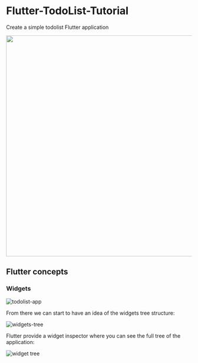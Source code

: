 # Flutter-TodoList-Tutorial

Create a simple todolist Flutter application
<div align="center">
  <img src="https://user-images.githubusercontent.com/6057298/109024720-f4041b00-76b5-11eb-9221-ad8660315a0b.gif" height="600">
</div>

## Flutter concepts

### Widgets

![todolist-app](https://user-images.githubusercontent.com/6057298/93343915-f3bf4400-f828-11ea-9087-d7cac865cecd.png)

From there we can start to have an idea of the widgets tree structure:

![widgets-tree](https://user-images.githubusercontent.com/6057298/93343977-03d72380-f829-11ea-8c4b-dc964c591e97.png)

Flutter provide a widget inspector where you can see the full tree
of the application:

![widget tree](https://user-images.githubusercontent.com/6057298/93480078-f6876b00-f8f4-11ea-95df-3c81321e8284.png)

